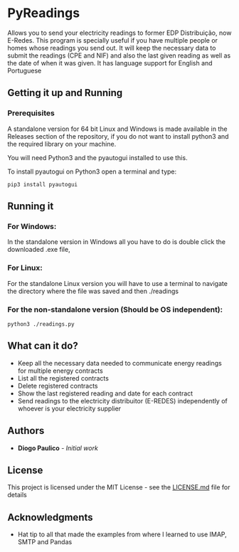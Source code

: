 # PyReadings

Allows you to send your electricity readings to former EDP Distribuição, now E-Redes. This program is specially useful if you have multiple people or homes whose readings you send out. It will keep the necessary data to submit the readings (CPE and NIF) and also the last given reading as well as the date of when it was given. It has language support for English and Portuguese

## Getting it up and Running

### Prerequisites

A standalone version for 64 bit Linux and Windows is made available in the Releases section of the repository, if you do not want to install python3 and the required library on your machine.

You will need Python3 and the pyautogui installed to use this.

To install pyautogui on Python3 open a terminal and type:
```
pip3 install pyautogui
```

## Running it

### For Windows:
In the standalone version in Windows all you have to do is double click the downloaded .exe file,

### For Linux:
For the standalone Linux version you will have to use a terminal to navigate the directory where the file was saved and then ./readings

### For the non-standalone version (Should be OS independent):
``` 
python3 ./readings.py
```

## What can it do?

* Keep all the necessary data needed to communicate energy readings for multiple energy contracts
* List all the registered contracts
* Delete registered contracts
* Show the last registered reading and date for each contract
* Send readings to the electricity distribuitor (E-REDES) independently of whoever is your electricity supplier

## Authors

* **Diogo Paulico** - *Initial work*

## License

This project is licensed under the MIT License - see the [LICENSE.md](LICENSE.md) file for details

## Acknowledgments

* Hat tip to all that made the examples from where I learned to use IMAP, SMTP and Pandas
